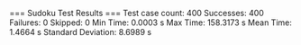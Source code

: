 === Sudoku Test Results ===
Test case count: 400
Successes:       400
Failures:        0
Skipped:         0
Min Time:       0.0003 s
Max Time:       158.3173 s
Mean Time:      1.4664 s
Standard Deviation:     8.6989 s
